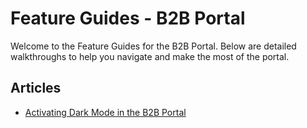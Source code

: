 # Feature Guides - B2B Portal

Welcome to the Feature Guides for the B2B Portal. Below are detailed walkthroughs to help you navigate and make the most of the portal.

## Articles

- [Activating Dark Mode in the B2B Portal](./activating-dark-mode)
